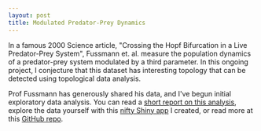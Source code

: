 ```yaml
---
layout: post
title: Modulated Predator-Prey Dynamics
---
```


In a famous 2000 Science article, "Crossing the Hopf Bifurcation in a
Live Predator-Prey System", Fussmann et. al. measure the population
dynamics of a predator-prey system modulated by a third parameter.  In
this ongoing project, I conjecture that this dataset has interesting
topology that can be detected using topological data analysis.

Prof Fussmann has generously shared his data, and I've begun initial
exploratory data analysis.  You can read a [short report on this
analysis](https://lukewolcott.github.io/ModulatedPredatorPrey/ExploratoryDataAnalysis.html),
explore the data yourself with this [nifty Shiny
app](https://lukewolcott.shinyapps.io/PredPreyCycleByRestrictingDays/)
I created, or read more at this [GitHub repo](https://github.com/lukewolcott/ModulatedPredatorPrey).
